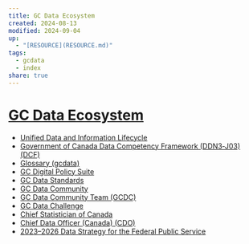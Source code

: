 ```yaml
---
title: GC Data Ecosystem
created: 2024-08-13
modified: 2024-09-04
up:
  - "[RESOURCE](RESOURCE.md)"
tags:
  - gcdata
  - index
share: true
---
```

# [GC Data Ecosystem](GC%20Data%20Ecosystem.md)
- [Unified Data and Information Lifecycle](./Unified%20Data%20and%20Information%20Lifecycle.md)
- [Government of Canada Data Competency Framework (DDN3‑J03) (DCF)](./Government%20of%20Canada%20Data%20Competency%20Framework%20(DDN3%E2%80%91J03)%20(DCF).md)
- [Glossary (gcdata)](./Glossary%20(gcdata).md)
- [GC Digital Policy Suite](./GC%20Digital%20Policy%20Suite.md)
- [GC Data Standards](./GC%20Data%20Standards.md)
- [GC Data Community](./GC%20Data%20Community.md)
- [GC Data Community Team (GCDC)](GC%20Data%20Community%20Team%20(GCDC).md)
- [GC Data Challenge](./GC%20Data%20Challenge.md)
- [Chief Statistician of Canada](Chief%20Statistician%20of%20Canada.md)
- [Chief Data Officer (Canada) (CDO)](Chief%20Data%20Officer%20(Canada)%20(CDO).md)
- [2023–2026 Data Strategy for the Federal Public Service](./2023%E2%80%932026%20Data%20Strategy%20for%20the%20Federal%20Public%20Service.md)


